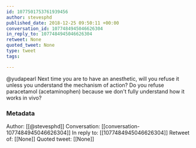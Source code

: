 ```yaml
---
id: 1077501753761939456
author: stevesphd
published_date: 2018-12-25 09:50:11 +00:00
conversation_id: 1077484945046626304
in_reply_to: 1077484945046626304
retweet: None
quoted_tweet: None
type: tweet
tags:

---
```


@yudapearl Next time you are to have an anesthetic, will you refuse it unless you understand the mechanism of action? Do you refuse paracetamol (acetaminophen) because we don't fully understand how it works in vivo?

### Metadata

Author: [[@stevesphd]]
Conversation: [[conversation-1077484945046626304]]
In reply to: [[1077484945046626304]]
Retweet of: [[None]]
Quoted tweet: [[None]]
